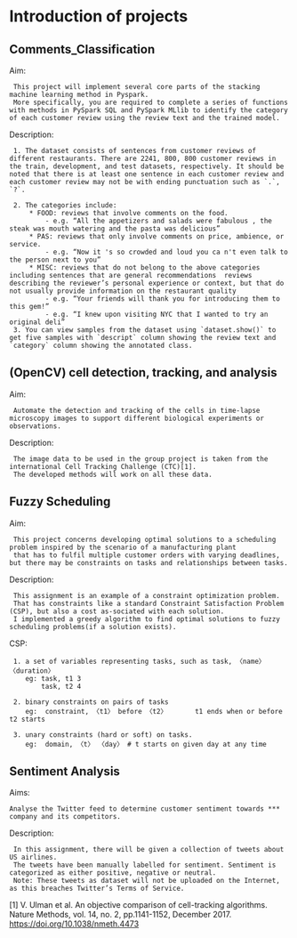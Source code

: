 # Introduction of projects


## Comments_Classification

Aim:

     This project will implement several core parts of the stacking machine learning method in Pyspark. 
     More specifically, you are required to complete a series of functions with methods in PySpark SQL and PySpark MLlib to identify the category of each customer review using the review text and the trained model.


Description:


     1. The dataset consists of sentences from customer reviews of different restaurants. There are 2241, 800, 800 customer reviews in the train, development, and test datasets, respectively. It should be noted that there is at least one sentence in each customer review and each customer review may not be with ending punctuation such as `.`, `?`.

     2. The categories include:
         * FOOD: reviews that involve comments on the food. 
             - e.g. “All the appetizers and salads were fabulous , the steak was mouth watering and the pasta was delicious”
         * PAS: reviews that only involve comments on price, ambience, or service. 
             - e.g. “Now it 's so crowded and loud you ca n't even talk to the person next to you”
         * MISC: reviews that do not belong to the above categories including sentences that are general recommendations  reviews describing the reviewer’s personal experience or context, but that do not usually provide information on the restaurant quality 
             - e.g. “Your friends will thank you for introducing them to this gem!”
             - e.g. “I knew upon visiting NYC that I wanted to try an original deli”
     3. You can view samples from the dataset using `dataset.show()` to get five samples with `descript` column showing the review text and `category` column showing the annotated class.


## (OpenCV) cell detection, tracking, and analysis

Aim:

     Automate the detection and tracking of the cells in time-lapse microscopy images to support different biological experiments or observations.


Description:

     The image data to be used in the group project is taken from the international Cell Tracking Challenge (CTC)[1].
     The developed methods will work on all these data.

   

## Fuzzy Scheduling


Aim:

     This project concerns developing optimal solutions to a scheduling problem inspired by the scenario of a manufacturing plant 
     that has to fulfil multiple customer orders with varying deadlines, but there may be constraints on tasks and relationships between tasks.

Description:

     This assignment is an example of a constraint optimization problem.
     That has constraints like a standard Constraint Satisfaction Problem (CSP), but also a cost as-sociated with each solution.
     I implemented a greedy algorithm to find optimal solutions to fuzzy scheduling problems(if a solution exists).

CSP:

     1. a set of variables representing tasks, such as task, 〈name〉 〈duration〉
        eg: task, t1 3 
            task, t2 4 

     2. binary constraints on pairs of tasks
        eg:  constraint, 〈t1〉 before 〈t2〉       t1 ends when or before t2 starts 

     3. unary constraints (hard or soft) on tasks.
        eg:  domain, 〈t〉 〈day〉 # t starts on given day at any time 
   
   
## Sentiment Analysis

Aims: 

    Analyse the Twitter feed to determine customer sentiment towards *** company and its competitors.

Description:

     In this assignment, there will be given a collection of tweets about US airlines. 
     The tweets have been manually labelled for sentiment. Sentiment is categorized as either positive, negative or neutral. 
     Note: These tweets as dataset will not be uploaded on the Internet, as this breaches Twitter’s Terms of Service.




[1] V. Ulman et al. An objective comparison of cell-tracking algorithms. Nature Methods, vol. 14, no. 2, pp.1141-1152, December 2017. https://doi.org/10.1038/nmeth.4473

